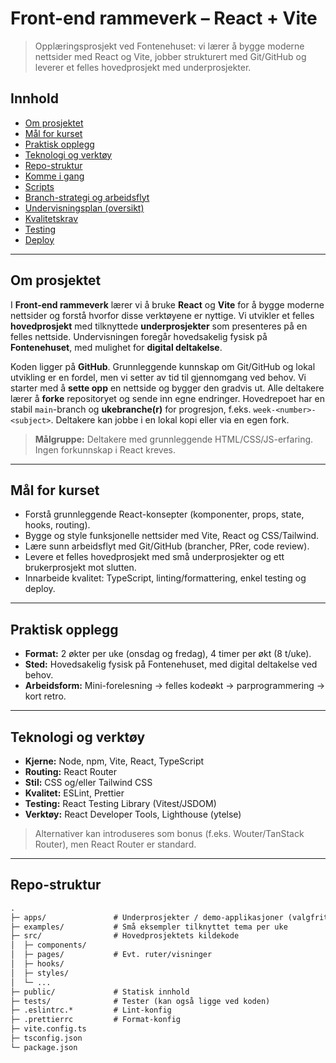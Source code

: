 # Front-end rammeverk – React + Vite

> Opplæringsprosjekt ved Fontenehuset: vi lærer å bygge moderne nettsider med React og Vite, jobber strukturert med Git/GitHub og leverer et felles hovedprosjekt med underprosjekter.

## Innhold

- [Om prosjektet](#om-prosjektet)
- [Mål for kurset](#mål-for-kurset)
- [Praktisk opplegg](#praktisk-opplegg)
- [Teknologi og verktøy](#teknologi-og-verktøy)
- [Repo-struktur](#repo-struktur)
- [Komme i gang](#komme-i-gang)
- [Scripts](#scripts)
- [Branch-strategi og arbeidsflyt](#branch-strategi-og-arbeidsflyt)
- [Undervisningsplan (oversikt)](#undervisningsplan-oversikt)
- [Kvalitetskrav](#kvalitetskrav)
- [Testing](#testing)
- [Deploy](#deploy)

---

## Om prosjektet

I **Front-end rammeverk** lærer vi å bruke **React** og **Vite** for å bygge moderne nettsider og forstå hvorfor disse verktøyene er nyttige. Vi utvikler et felles **hovedprosjekt** med tilknyttede **underprosjekter** som presenteres på en felles nettside. Undervisningen foregår hovedsakelig fysisk på **Fontenehuset**, med mulighet for **digital deltakelse**.

Koden ligger på **GitHub**. Grunnleggende kunnskap om Git/GitHub og lokal utvikling er en fordel, men vi setter av tid til gjennomgang ved behov. Vi starter med å **sette opp** en nettside og bygger den gradvis ut. Alle deltakere lærer å **forke** repositoryet og sende inn egne endringer. Hovedrepoet har en stabil `main`-branch og **ukebranche(r)** for progresjon, f.eks. `week-<number>-<subject>`. Deltakere kan jobbe i en lokal kopi eller via en egen fork.

> **Målgruppe:** Deltakere med grunnleggende HTML/CSS/JS-erfaring. Ingen forkunnskap i React kreves.

---

## Mål for kurset

- Forstå grunnleggende React-konsepter (komponenter, props, state, hooks, routing).
- Bygge og style funksjonelle nettsider med Vite, React og CSS/Tailwind.
- Lære sunn arbeidsflyt med Git/GitHub (brancher, PRer, code review).
- Levere et felles hovedprosjekt med små underprosjekter og ett brukerprosjekt mot slutten.
- Innarbeide kvalitet: TypeScript, linting/formattering, enkel testing og deploy.

---

## Praktisk opplegg

- **Format:** 2 økter per uke (onsdag og fredag), 4 timer per økt (8 t/uke).
- **Sted:** Hovedsakelig fysisk på Fontenehuset, med digital deltakelse ved behov.
- **Arbeidsform:** Mini-forelesning → felles kodeøkt → parprogrammering → kort retro.

---

## Teknologi og verktøy

- **Kjerne:** Node, npm, Vite, React, TypeScript
- **Routing:** React Router
- **Stil:** CSS og/eller Tailwind CSS
- **Kvalitet:** ESLint, Prettier
- **Testing:** React Testing Library (Vitest/JSDOM)
- **Verktøy:** React Developer Tools, Lighthouse (ytelse)

> Alternativer kan introduseres som bonus (f.eks. Wouter/TanStack Router), men React Router er standard.

---

## Repo-struktur

```txt
.
├─ apps/               # Underprosjekter / demo-applikasjoner (valgfritt)
├─ examples/           # Små eksempler tilknyttet tema per uke
├─ src/                # Hovedprosjektets kildekode
│  ├─ components/
│  ├─ pages/           # Evt. ruter/visninger
│  ├─ hooks/
│  ├─ styles/
│  └─ ...
├─ public/             # Statisk innhold
├─ tests/              # Tester (kan også ligge ved koden)
├─ .eslintrc.*         # Lint-konfig
├─ .prettierrc         # Format-konfig
├─ vite.config.ts
├─ tsconfig.json
└─ package.json
```
